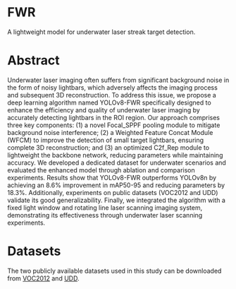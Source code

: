 # FWR
A lightweight model for underwater laser streak target detection.
# Abstract
Underwater laser imaging often suffers from significant background noise in the form of noisy lightbars, which adversely affects the imaging process and subsequent 3D reconstruction. To address this issue, we propose a deep learning algorithm named YOLOv8-FWR specifically designed to enhance the efficiency and quality of underwater laser imaging by accurately detecting lightbars in the ROI region. Our approach comprises three key components: (1) a novel Focal_SPPF pooling module to mitigate background noise interference; (2) a Weighted Feature Concat Module (WFCM) to improve the detection of small target lightbars, ensuring complete 3D reconstruction; and (3) an optimized C2f_Rep module to lightweight the backbone network, reducing parameters while maintaining accuracy. We developed a dedicated dataset for underwater scenarios and evaluated the enhanced model through ablation and comparison experiments. Results show that YOLOv8-FWR outperforms YOLOv8n by achieving an 8.6% improvement in mAP50-95 and reducing parameters by 18.3%. Additionally, experiments on public datasets (VOC2012 and UDD) validate its good generalizability. Finally, we integrated the algorithm with a fixed light window and rotating line laser scanning imaging system, demonstrating its effectiveness through underwater laser scanning experiments.
# Datasets
The two publicly available datasets used in this study can be downloaded from [VOC2012](http://host.robots.ox.ac.uk/pascal/VOC/voc2012/index.html#rights) and [UDD](https://github.com/chongweiliu/UDD_Official).
